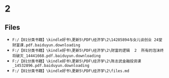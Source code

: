 # 2

## Files

- `F:/【01分类书籍】\kindle好书\更新5\PDF\经济学\2\14285894与女儿谈创业 24堂财富课.pdf.baiduyun.downloading`
- `F:/【01分类书籍】\kindle好书\更新5\PDF\经济学\2\财富的逻辑  2  所有的泡沫终将破灭_14441668.pdf.baiduyun.downloading`
- `F:/【01分类书籍】\kindle好书\更新5\PDF\经济学\2\陈志武金融投资课_14532896.pdf.baiduyun.downloading`
- `F:/【01分类书籍】\kindle好书\更新5\PDF\经济学\2\files.md`
